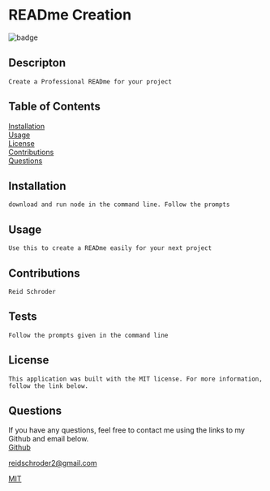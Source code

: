 # READme Creation

  ![badge](https://img.shields.io/badge/License-MIT-blue.svg)

  ## Descripton
    Create a Professional READme for your project


  ## Table of Contents
  [Installation](#installation)  
  [Usage](#usage)  
  [License](#license)  
  [Contributions](#contributors)  
  [Questions](#questions)  

  ## Installation
    download and run node in the command line. Follow the prompts

  ## Usage
    Use this to create a READme easily for your next project

  ## Contributions
    Reid Schroder

  ## Tests
    Follow the prompts given in the command line

  ## License
    This application was built with the MIT license. For more information, follow the link below.
    
    

  ## Questions
  If you have any questions, feel free to contact me using the links to my Github and email below.  
  [Github](github.com/reidschroder)  


  reidschroder2@gmail.com  


  [MIT](https://opensource.org/licenses/MIT)

